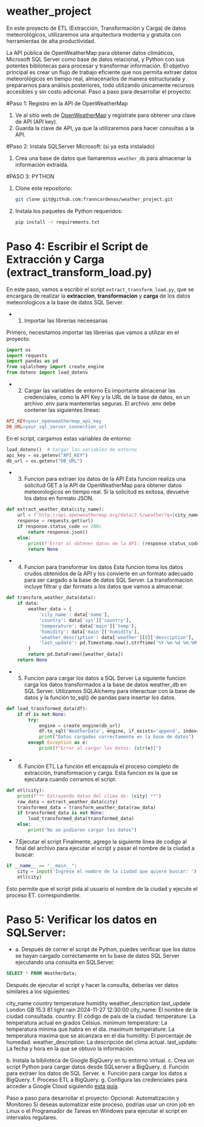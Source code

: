 # weather_project
En este proyecto de ETL (Extracción, Transformación y Carga) de datos meteorológicos, utilizaremos una arquitectura moderna y gratuita con herramientas de alta productividad.


La API pública de
OpenWeatherMap para obtener datos climáticos, Microsoft SQL
Server como base de datos relacional, y Python con sus potentes
bibliotecas para procesar y transformar información. El objetivo
principal es crear un flujo de trabajo eficiente que nos permita
extraer datos meteorológicos en tiempo real, almacenarlos de
manera estructurada y prepararnos para análisis posteriores, todo
utilizando únicamente recursos accesibles y sin costo adicional.
Paso a paso para desarrollar el proyecto:

#Paso 1: Registro en la API de OpenWeatherMap

1. Ve al sitio web de [OpenWeatherMap](https://openweathermap.org/api) y
regístrate para obtener una clave de API (API key).
2. Guarda la clave de API, ya que la utilizaremos para hacer consultas a la API.


#Paso 2: Instala SQLServer Microsoft:
(si ya esta instalado)
1. Crea una base de datos que llamaremos `weather_db` para almacenar la
información extraída.


#PASO 3: PYTHON
1. Clone este repositorio:

   ```bash
   git clone git@github.com:franncardenas/weather_project.git
   ```

2. Instala los paquetes de Python requeridos:

   ```bash
   pip install -r requirements.txt
   ```

# Paso 4: Escribir el Script de Extracción y Carga (extract_transform_load.py)

En este paso, vamos a escribir el script `extract_transform_load.py`, que se encargara de realizar la **extraccion**, **transformacion** y **carga** de los datos meteorologicos a la base de datos SQL Server.

- 1. Importar las librerias neceesarias

Primero, necesitamos importar las librerias que vamos a utilizar en el proyecto:

```python
import os
import requests
import pandas as pd
from sqlalchemy import create_engine
from dotenv import load_dotenv
```
- 2. Cargar las variables de entorno
Es importante almacenar las credenciales, como la API Key y la URL de la base de datos, en un archivo .env para mantenerlas seguras. El archivo .env debe contener las siguientes líneas:

```makefile
API_KEY=your_openweathermap_api_key
DB_URL=your_sql_server_connection_url
```
En el script, cargamos estas variables de entorno:

```python
load_dotenv()  # Cargar las variables de entorno
api_key = os.getenv("API_KEY")
db_url = os.getenv("DB_URL")
```
- 3. Funcion para extraer los datos de la API
Esta funcion realiza una solicitud GET a la API de OpenWeatherMap para obtener datos meteorologicos en tiempo real. Si la solicitud es exitosa, devuelve los datos en formato JSON.

```python
def extract_weather_data(city_name):
    url = f'http://api.openweathermap.org/data/2.5/weather?q={city_name}&appid={api_key}&units=metric'
    response = requests.get(url)
    if response.status_code == 200:
        return response.json()
    else:
        print(f'Error al obtener datos de la API: {response.status_code}')
        return None
```

- 4. Funcion para transformar los datos
Esta funcion toma los datos crudos obtenidos de la API y los convierte en un formato adecuado para ser cargado a la base de datos SQL Server. La transformacion incluye filtrar y dar formato a los datos que vamos a almacenar.

```python
def transform_weather_data(data):
    if data:
        weather_data = {
            'city_name': data['name'],
            'country': data['sys']['country'],
            'temperature': data['main']['temp'],
            'humidity': data['main']['humidity'],
            'weather_description': data['weather'][0]['description'],
            'last_update': pd.Timestamp.now().strftime('%Y-%m-%d %H:%M:%S')
        }
        return pd.DataFrame([weather_data])
    return None
```
- 5. Funcion para cargar los datos a SQL Server
La siguiente funcion carga los datos transformados a la base de datos weather_db en SQL Server. Utilizamos SQLAlchemy para interactuar con la base de datos y la función to_sql() de pandas para insertar los datos.

```python
def load_transformed_data(df):
    if df is not None:
        try:
            engine = create_engine(db_url)
            df.to_sql('WeatherData', engine, if_exists='append', index=False)
            print("Datos cargados correctamente en la base de datos")
        except Exception as e:
            print(f"Error al cargar los datos: {str(e)}")
```
- 6. Función ETL
La función etl encapsula el proceso completo de extracción, transformacion y carga. Esta funcion es la que se ejecutara cuando corramos el script.

```python
def etl(city):
    print(f"** Extrayendo datos del clima de: {city} **")
    raw_data = extract_weather_data(city)
    transformed_data = transform_weather_data(raw_data)
    if transformed_data is not None:
        load_transformed_data(transformed_data)
    else:
        print("No se pudieron cargar los datos")
```
- 7.Ejecutar el script
Finalmente, agrego la siguiente linea de codigo al final del archivo para ejecutar el script y pasar el nombre de la ciudad a buscar:

```python
if __name__ == "__main__":
    city = input('Ingrese el nombre de la ciudad que quiere buscar: ')
    etl(city)
```
Esto permite que el script pida al usuario el nombre de la ciudad y ejecute el proceso ET. correspondiente.

# Paso 5: Verificar los datos en SQLServer:
- a. Después de correr el script de Python, puedes verificar que los datos se
hayan cargado correctamente en tu base de datos SQL Server ejecutando
una consulta en SQLServer.
```sql
SELECT * FROM WeatherData;
```
Después de ejecutar el script y hacer la consulta, deberías ver datos similares a los siguientes:

city_name	country	temperature	humidity	weather_description	last_update
London	GB	15.3	81	light rain	2024-11-27 12:30:00
city_name: El nombre de la ciudad consultada.
country: El código de país de la ciudad.
temperature: La temperatura actual en grados Celsius.
minimum temperature: La temperatura minima que habra en el dia.
maximum temperature: La temperatura maxima que se alcanzara en el dia
humidity: El porcentaje de humedad.
weather_description: La descripción del clima actual.
last_update: La fecha y hora en la que se obtuvo la información.

b. Instala la biblioteca de Google BigQuery en tu entorno virtual.
c. Crea un script Python para cargar datos desde SQLserver a BigQuery.
d. Función para extraer los datos de SQL Server.
e. Función para cargar los datos a BigQuery.
f. Proceso ETL a BigQuery.
g. Configura las credenciales para acceder a Google Cloud siguiendo [esta
guía](https://cloud.google.com/docs/authentication/getting-started).

Paso a paso para desarrollar el proyecto:
Opcional: Automatización y Monitoreo
Si deseas automatizar este proceso, podrías usar un cron job en Linux
o el Programador de Tareas en Windows para ejecutar el script en
intervalos regulares.
